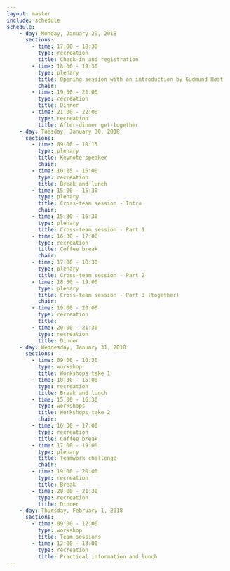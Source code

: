 ```yaml
---
layout: master
include: schedule
schedule:
    - day: Monday, January 29, 2018
      sections:
        - time: 17:00 - 18:30
          type: recreation
          title: Check-in and registration
        - time: 18:30 - 19:30
          type: plenary
          title: Opening session with an introduction by Gudmund Høst
          chair: 
        - time: 19:30 - 21:00
          type: recreation
          title: Dinner
        - time: 21:00 - 22:00
          type: recreation
          title: After-dinner get-together
    - day: Tuesday, January 30, 2018
      sections:
        - time: 09:00 - 10:15
          type: plenary
          title: Keynote speaker
          chair: 
        - time: 10:15 - 15:00
          type: recreation
          title: Break and lunch
        - time: 15:00 - 15:30
          type: plenary
          title: Cross-team session - Intro
          chair:
        - time: 15:30 - 16:30
          type: plenary
          title: Cross-team session - Part 1
        - time: 16:30 - 17:00
          type: recreation
          title: Coffee break
          chair:
        - time: 17:00 - 18:30
          type: plenary
          title: Cross-team session - Part 2
        - time: 18:30 - 19:00
          type: plenary
          title: Cross-team session - Part 3 (together)
          chair:
        - time: 19:00 - 20:00
          type: recreation
          title:
        - time: 20:00 - 21:30
          type: recreation
          title: Dinner
    - day: Wednesday, January 31, 2018
      sections:
        - time: 09:00 - 10:30
          type: workshop
          title: Workshops take 1
        - time: 10:30 - 15:00
          type: recreation
          title: Break and lunch
        - time: 15:00 - 16:30
          type: workshops
          title: Workshops take 2
          chair: 
        - time: 16:30 - 17:00
          type: recreation
          title: Coffee break
        - time: 17:00 - 19:00
          type: plenary
          title: Teamwork challenge
          chair: 
        - time: 19:00 - 20:00
          type: recreation
          title: Break
        - time: 20:00 - 21:30
          type: recreation
          title: Dinner
    - day: Thursday, February 1, 2018
      sections:
        - time: 09:00 - 12:00
          type: workshop
          title: Team sessions
        - time: 12:00 - 13:00
          type: recreation
          title: Practical information and lunch
---
```

